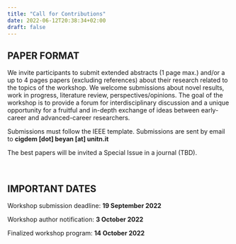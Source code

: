 ```yaml
---
title: "Call for Contributions"
date: 2022-06-12T20:38:34+02:00
draft: false
---
```


## PAPER FORMAT

We invite participants to submit extended abstracts (1 page max.) and/or a up to 4 pages papers (excluding references) about their research related to the topics of the workshop. We welcome submissions about novel results, work in progress, literature review, perspectives/opinions. The goal of the workshop is to provide a forum for interdisciplinary discussion and a unique opportunity for a fruitful and in-depth exchange of ideas between early-career and advanced-career researchers.

Submissions must follow the IEEE template. Submissions are sent by email to **cigdem [dot] beyan [at] unitn.it**

The best papers will be invited a Special Issue in a journal (TBD).

<br/>

## IMPORTANT DATES

Workshop submission deadline: **19 September 2022**

Workshop author notification: **3 October 2022**

Finalized workshop program: **14 October 2022**
